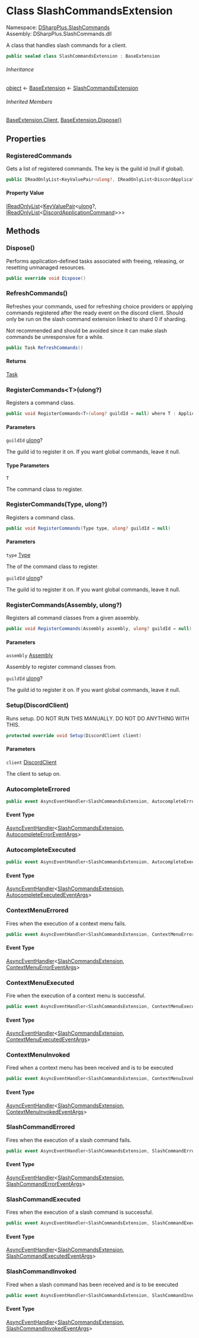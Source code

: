 # Class SlashCommandsExtension

Namespace: [DSharpPlus.SlashCommands](DSharpPlus.SlashCommands.md)  
Assembly: DSharpPlus.SlashCommands.dll

A class that handles slash commands for a client.

```csharp
public sealed class SlashCommandsExtension : BaseExtension
```

###### Inheritance

[object](https://learn.microsoft.com/dotnet/api/system.object) ← 
[BaseExtension](DSharpPlus.BaseExtension.md) ← 
[SlashCommandsExtension](DSharpPlus.SlashCommands.SlashCommandsExtension.md)

###### Inherited Members

[BaseExtension.Client](DSharpPlus.BaseExtension.md\#DSharpPlus\_BaseExtension\_Client), 
[BaseExtension.Dispose\(\)](DSharpPlus.BaseExtension.md\#DSharpPlus\_BaseExtension\_Dispose)

## Properties

### <a id="DSharpPlus_SlashCommands_SlashCommandsExtension_RegisteredCommands"></a>RegisteredCommands

Gets a list of registered commands. The key is the guild id (null if global).

```csharp
public IReadOnlyList<KeyValuePair<ulong?, IReadOnlyList<DiscordApplicationCommand>>> RegisteredCommands { get; }
```

#### Property Value

[IReadOnlyList](https://learn.microsoft.com/dotnet/api/system.collections.generic.ireadonlylist\-1)<[KeyValuePair](https://learn.microsoft.com/dotnet/api/system.collections.generic.keyvaluepair\-2)<[ulong](https://learn.microsoft.com/dotnet/api/system.uint64)?, [IReadOnlyList](https://learn.microsoft.com/dotnet/api/system.collections.generic.ireadonlylist\-1)<[DiscordApplicationCommand](DSharpPlus.Entities.DiscordApplicationCommand.md)\>\>\>

## Methods

### <a id="DSharpPlus_SlashCommands_SlashCommandsExtension_Dispose"></a>Dispose\(\)

Performs application-defined tasks associated with freeing, releasing, or resetting unmanaged resources.

```csharp
public override void Dispose()
```

### <a id="DSharpPlus_SlashCommands_SlashCommandsExtension_RefreshCommands"></a>RefreshCommands\(\)

<p>Refreshes your commands, used for refreshing choice providers or applying commands registered after the ready event on the discord client.
Should only be run on the slash command extension linked to shard 0 if sharding.</p>
<p>Not recommended and should be avoided since it can make slash commands be unresponsive for a while.</p>

```csharp
public Task RefreshCommands()
```

#### Returns

[Task](https://learn.microsoft.com/dotnet/api/system.threading.tasks.task)

### <a id="DSharpPlus_SlashCommands_SlashCommandsExtension_RegisterCommands__1_System_Nullable_System_UInt64__"></a>RegisterCommands<T\>\(ulong?\)

Registers a command class.

```csharp
public void RegisterCommands<T>(ulong? guildId = null) where T : ApplicationCommandModule
```

#### Parameters

`guildId` [ulong](https://learn.microsoft.com/dotnet/api/system.uint64)?

The guild id to register it on. If you want global commands, leave it null.

#### Type Parameters

`T` 

The command class to register.

### <a id="DSharpPlus_SlashCommands_SlashCommandsExtension_RegisterCommands_System_Type_System_Nullable_System_UInt64__"></a>RegisterCommands\(Type, ulong?\)

Registers a command class.

```csharp
public void RegisterCommands(Type type, ulong? guildId = null)
```

#### Parameters

`type` [Type](https://learn.microsoft.com/dotnet/api/system.type)

The <xref href="System.Type" data-throw-if-not-resolved="false"></xref> of the command class to register.

`guildId` [ulong](https://learn.microsoft.com/dotnet/api/system.uint64)?

The guild id to register it on. If you want global commands, leave it null.

### <a id="DSharpPlus_SlashCommands_SlashCommandsExtension_RegisterCommands_System_Reflection_Assembly_System_Nullable_System_UInt64__"></a>RegisterCommands\(Assembly, ulong?\)

Registers all command classes from a given assembly.

```csharp
public void RegisterCommands(Assembly assembly, ulong? guildId = null)
```

#### Parameters

`assembly` [Assembly](https://learn.microsoft.com/dotnet/api/system.reflection.assembly)

Assembly to register command classes from.

`guildId` [ulong](https://learn.microsoft.com/dotnet/api/system.uint64)?

The guild id to register it on. If you want global commands, leave it null.

### <a id="DSharpPlus_SlashCommands_SlashCommandsExtension_Setup_DSharpPlus_DiscordClient_"></a>Setup\(DiscordClient\)

Runs setup. DO NOT RUN THIS MANUALLY. DO NOT DO ANYTHING WITH THIS.

```csharp
protected override void Setup(DiscordClient client)
```

#### Parameters

`client` [DiscordClient](DSharpPlus.DiscordClient.md)

The client to setup on.

### <a id="DSharpPlus_SlashCommands_SlashCommandsExtension_AutocompleteErrored"></a>AutocompleteErrored

```csharp
public event AsyncEventHandler<SlashCommandsExtension, AutocompleteErrorEventArgs> AutocompleteErrored
```

#### Event Type

[AsyncEventHandler](DSharpPlus.AsyncEvents.AsyncEventHandler\-2.md)<[SlashCommandsExtension](DSharpPlus.SlashCommands.SlashCommandsExtension.md), [AutocompleteErrorEventArgs](DSharpPlus.SlashCommands.EventArgs.AutocompleteErrorEventArgs.md)\>

### <a id="DSharpPlus_SlashCommands_SlashCommandsExtension_AutocompleteExecuted"></a>AutocompleteExecuted

```csharp
public event AsyncEventHandler<SlashCommandsExtension, AutocompleteExecutedEventArgs> AutocompleteExecuted
```

#### Event Type

[AsyncEventHandler](DSharpPlus.AsyncEvents.AsyncEventHandler\-2.md)<[SlashCommandsExtension](DSharpPlus.SlashCommands.SlashCommandsExtension.md), [AutocompleteExecutedEventArgs](DSharpPlus.SlashCommands.EventArgs.AutocompleteExecutedEventArgs.md)\>

### <a id="DSharpPlus_SlashCommands_SlashCommandsExtension_ContextMenuErrored"></a>ContextMenuErrored

Fires when the execution of a context menu fails.

```csharp
public event AsyncEventHandler<SlashCommandsExtension, ContextMenuErrorEventArgs> ContextMenuErrored
```

#### Event Type

[AsyncEventHandler](DSharpPlus.AsyncEvents.AsyncEventHandler\-2.md)<[SlashCommandsExtension](DSharpPlus.SlashCommands.SlashCommandsExtension.md), [ContextMenuErrorEventArgs](DSharpPlus.SlashCommands.EventArgs.ContextMenuErrorEventArgs.md)\>

### <a id="DSharpPlus_SlashCommands_SlashCommandsExtension_ContextMenuExecuted"></a>ContextMenuExecuted

Fire when the execution of a context menu is successful.

```csharp
public event AsyncEventHandler<SlashCommandsExtension, ContextMenuExecutedEventArgs> ContextMenuExecuted
```

#### Event Type

[AsyncEventHandler](DSharpPlus.AsyncEvents.AsyncEventHandler\-2.md)<[SlashCommandsExtension](DSharpPlus.SlashCommands.SlashCommandsExtension.md), [ContextMenuExecutedEventArgs](DSharpPlus.SlashCommands.EventArgs.ContextMenuExecutedEventArgs.md)\>

### <a id="DSharpPlus_SlashCommands_SlashCommandsExtension_ContextMenuInvoked"></a>ContextMenuInvoked

Fired when a context menu has been received and is to be executed

```csharp
public event AsyncEventHandler<SlashCommandsExtension, ContextMenuInvokedEventArgs> ContextMenuInvoked
```

#### Event Type

[AsyncEventHandler](DSharpPlus.AsyncEvents.AsyncEventHandler\-2.md)<[SlashCommandsExtension](DSharpPlus.SlashCommands.SlashCommandsExtension.md), [ContextMenuInvokedEventArgs](DSharpPlus.SlashCommands.EventArgs.ContextMenuInvokedEventArgs.md)\>

### <a id="DSharpPlus_SlashCommands_SlashCommandsExtension_SlashCommandErrored"></a>SlashCommandErrored

Fires when the execution of a slash command fails.

```csharp
public event AsyncEventHandler<SlashCommandsExtension, SlashCommandErrorEventArgs> SlashCommandErrored
```

#### Event Type

[AsyncEventHandler](DSharpPlus.AsyncEvents.AsyncEventHandler\-2.md)<[SlashCommandsExtension](DSharpPlus.SlashCommands.SlashCommandsExtension.md), [SlashCommandErrorEventArgs](DSharpPlus.SlashCommands.EventArgs.SlashCommandErrorEventArgs.md)\>

### <a id="DSharpPlus_SlashCommands_SlashCommandsExtension_SlashCommandExecuted"></a>SlashCommandExecuted

Fires when the execution of a slash command is successful.

```csharp
public event AsyncEventHandler<SlashCommandsExtension, SlashCommandExecutedEventArgs> SlashCommandExecuted
```

#### Event Type

[AsyncEventHandler](DSharpPlus.AsyncEvents.AsyncEventHandler\-2.md)<[SlashCommandsExtension](DSharpPlus.SlashCommands.SlashCommandsExtension.md), [SlashCommandExecutedEventArgs](DSharpPlus.SlashCommands.EventArgs.SlashCommandExecutedEventArgs.md)\>

### <a id="DSharpPlus_SlashCommands_SlashCommandsExtension_SlashCommandInvoked"></a>SlashCommandInvoked

Fired when a slash command has been received and is to be executed

```csharp
public event AsyncEventHandler<SlashCommandsExtension, SlashCommandInvokedEventArgs> SlashCommandInvoked
```

#### Event Type

[AsyncEventHandler](DSharpPlus.AsyncEvents.AsyncEventHandler\-2.md)<[SlashCommandsExtension](DSharpPlus.SlashCommands.SlashCommandsExtension.md), [SlashCommandInvokedEventArgs](DSharpPlus.SlashCommands.EventArgs.SlashCommandInvokedEventArgs.md)\>


